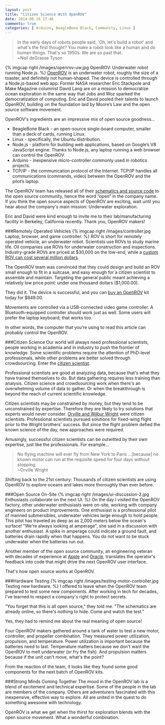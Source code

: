 ```yaml
---
layout: post
title: "Citizen Science With OpenROV"
date: 2014-06-16 17:46
comments: true
categories: [ Arduino, BeagleBone Black, Community, Linux ]
---
```

>In the early days of robots people said, 'Oh, let's build a robot' and what's the first thought? You make a robot look like a human and do human things. That's so 1950s. We are so past that. 
><br/>~Neil deGrasse Tyson

{% imgcap right /images/openrov-uw.jpg OpenROV: Underwater robot running Node.js. %}
[OpenROV](http://openrov.com) is an underwater robot, roughly the size of a toaster, and definitely not human-shaped. The device is controlled through a Node.js-based web app. Former NASA researcher Eric Stackpole and Make Magazine columnist David Lang are on a mission to democratize ocean exploration in the same way that Jobs and Woz sparked the democratization of  computing. Eric and David pooled their talents to launch OpenROV, building on the foundation laid by Moore’s Law and the open source software movement. 

OpenROV's ingredients are an impressive mix of open source goodness...

* BeagleBone Black - an open-source single-board computer, smaller than a deck of cards, running Linux.
* Linux - specifically, the Ubuntu distribution.
* Node.js - platform for building web applications, based on Google’s V8 JavaScript engine. Thanks to Node.js, any laptop running a web browser can control the OpenROV.
* Arduino - inexpensive micro-controller commonly used in robotics projects.
* TCP/IP - the communication protocol of the Internet. TCP/IP handles all communications (commands, video) between the OpenROV and the pilot’s laptop. 

The OpenROV team has released all of their [schematics and source code](https://github.com/openrov) to the open source community, hence the word “open” in the company name. If you think the open source aspects of OpenROV are exciting, wait until you hear about the company's main mission: Underwater exploration.
<!--more-->
Eric and David were kind enough to invite me to their lab/manufacturing facility in Berkeley, California recently. Thank you, OpenROV makers!

###Remotely Operated Vehicles 
{% imgcap right /images/controller.jpg Laptop, browser, and game controller. %}
ROV is short for remotely operated vehicle, an underwater robot. Scientists use ROVs to study marine life. Oil companies use ROVs for underwater construction and inspections. Industry-grade ROVs are priced at $30,000 on the low-end, while a [custom ROV can cost several million dollars](http://www.mbari.org/twenty/Tiburon.htm). 

The OpenROV team was convinced that they could design and build an ROV small enough to fit in a suitcase, and easy enough for a citizen scientist to assemble and maintain. Targeting the general public meant achieving a relatively low price point: under one thousand dollars ($1,000.00). 

They did it. The device is successful, and you can [buy an OpenROV](http://store.openrov.com/) kit today for $849.00.

Movements are controlled via a USB-connected video game controller. A Bluetooth-equipped controller should work just as well. Some users will prefer the laptop keyboard; that works too.

In other words, the computer that you’re using to read this article can probably control the OpenROV.

###Citizen Science
Our world will always need professional scientists, people working in academia and in industry to push the frontier of knowledge. Some scientific problems require the attention of PhD-level professionals, while other problems are better solved through crowdsourcing. Enter the [citizen scientist](http://en.wikipedia.org/wiki/Citizen_science).

Professional scientists are good at analyzing data, because that's what they have trained themselves to do. But data gathering requires less training than analysis. Citizen science and crowdsourcing work when there's an overwhelming volume of data to gather. Or when the breakthrough is beyond the reach of current scientific knowledge.

Citizen scientists may be constrained by money, but they tend to be unconstrained by expertise. Therefore they are likely to try solutions that experts would never consider. [Orville and Wilbur Wright](http://en.wikipedia.org/wiki/Wright_brothers) were citizen scientists. Professional scientists pursued solutions for fixed-wing flight prior to the Wright brothers' success. But since the flight problem defied the known science of the day, new approaches were required.

Amusingly, successful citizen scientists can be outwitted by their own expertise, just like the professionals. For example...

>No flying machine will ever fly from New York to Paris ...[because] no known motor can run at the requisite speed for four days without stopping.
><br/>~Orville Wright

Shifting back to the 21st century: Thousands of citizen scientists are using OpenROV to explore oceans and lakes more thoroughly than ever before.

###Open Source On-Site
{% imgcap right /images/ui-discussion-2.jpg Enthusiasts collaborate on the next UI. %}
On the day I visited the OpenROV factory, other underwater enthusiasts were on-site, working with company engineers on product improvements. One enthusiast is a professional pilot of manned submersibles, underwater vehicles large enough to hold people. This pilot has traveled as deep as as 2,000 meters below the ocean's surface! "We're always looking at amperage", she said in a discussion with another enthusiast. A spike in amperage could indicate a ground fault, and batteries drain rapidly when that happens. You do not want to be stuck underwater when the batteries run out.

Another member of the open source community, an engineering veteran with decades of experience at [Apple](http://apple.com) and [Oracle](http://oracle.com), translates the operator's feedback into code that might drive the next OpenROV user interface. 

That's how open source works at OpenROV. 

###Hardware Testing
{% imgcap right /images/testing-motor-controller.jpg Testing new hardware. %}
I offered to leave when the OpenROV team prepared to test some new components. After working in tech for decades, I've learned to respect a company's right to protect secrets. 

"You forget that this is all open source," they told me. "The schematics are already online, so there's nothing to hide. Come and watch the test." 

Yes, they had to remind me about the real meaning of open source!

Four OpenROV makers gathered around a tank of water to test a new motor, controller, and propeller combination. They measured power utilization, propulsion, and temperature. Power utilization is important because the batteries need to last. Temperature matters because we don't want the OpenROV to melt underwater (or fry the fish). And propulsion matters because if the unit can't move, what's the point?

From the reaction of the team, it looks like they found some good components for the next batch of OpenROV kits.

###Strong Minds Coming Together
The mood in the OpenROV lab is a blend of excitement and technical expertise. Some of the people in the lab are members of the company. Others are adventurers fascinated with this inexpensive, effective way to explore. All are united in the quest to do something awesome with technology.

OpenROV is what we get when the thirst for exploration blends with the open source movement. What a wonderful combination.

